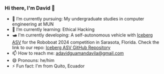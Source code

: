 ### Hi there, I'm David 👋



- 🔭 I’m currently pursuing: My undergraduate studies in computer engineering at MUN
- 🌱 I’m currently learning: Ethical Hacking
- 🛥️ I'm currently developing: A self-autonomous vehicle with [Iceberg ASV](https://www.icebergasv.ca/) for the Roboboat 2024 competition in Sarasota, Florida. Check the link to our repo: [Iceberg ASV GitHub Repository](https://github.com/IcebergASV)
- 📫 How to reach me: [adavidguamandavila@gmail.com](mailto:adavidguamandavila@gmail.com)
- 😄 Pronouns: he/him
- ⚡ Fun fact: I'm from Quito, Ecuador

